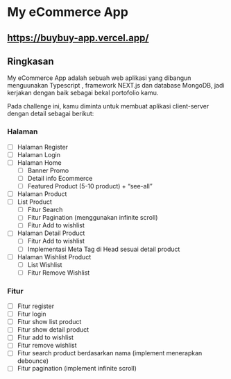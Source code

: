 
# My eCommerce App
## https://buybuy-app.vercel.app/


## Ringkasan

My eCommerce App adalah sebuah web aplikasi yang dibangun menguunakan Typescript , framework NEXT.js dan database MongoDB, jadi kerjakan dengan baik sebagai bekal portofolio kamu.

Pada challenge ini, kamu diminta untuk membuat aplikasi client-server dengan detail sebagai berikut:

### Halaman

- [ ] Halaman Register
- [ ] Halaman Login
- [ ] Halaman Home
  - [ ] Banner Promo
  - [ ] Detail info Ecommerce
  - [ ] Featured Product (5-10 product) + “see-all”
- [ ] Halaman Product
- [ ] List Product
  - [ ] Fitur Search
  - [ ] Fitur Pagination (menggunakan infinite scroll)
  - [ ] Fitur Add to wishlist
- [ ] Halaman Detail Product
  - [ ] Fitur Add to wishlist
  - [ ] Implementasi Meta Tag di Head sesuai detail product
- [ ] Halaman Wishlist Product
  - [ ] List Wishlist
  - [ ] Fitur Remove Wishlist

### Fitur

- [ ] Fitur register
- [ ] Fitur login
- [ ] Fitur show list product
- [ ] Fitur show detail product
- [ ] Fitur add to wishlist
- [ ] Fitur remove wishlist
- [ ] Fitur search product berdasarkan nama (implement menerapkan debounce)
- [ ] Fitur pagination (implement infinite scroll)
